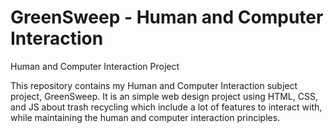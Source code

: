 # GreenSweep - Human and Computer Interaction
Human and Computer Interaction Project

This repository contains my Human and Computer Interaction subject project, GreenSweep. It is an simple web design project using HTML, CSS, and JS about trash recycling which include a lot of features to interact with, while maintaining the human and computer interaction principles.
